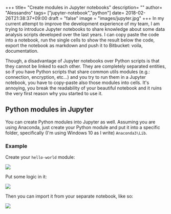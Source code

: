+++
title= "Create modules in Jupyter notebooks"
description= ""
author= "Alessandro"
tags= ["jupyter-notebook","python"]
date= 2018-02-26T21:38:37+09:00
draft = "false"
image = "images/jupyter.jpg"
+++
In my current attempt to improve the development experience of my team, I am trying to introduce Jupyter notebooks to share knowledge about some data analysis scripts developed over the last years. I can copy paste the code into a notebook, run the single cells to show the result below the code, export the notebook as markdown and push it to Bitbucket: voila, documentation. 

Though, a disadvantage of Jupyter notebooks over Python scripts is that they cannot be linked to each other. They are completely separated entities, so if you have Python scripts that share common utils modules (e.g.: connection, encryption, etc...) and you try to run them in a Jupyter notebook, you have to copy-paste also those modules into cells. It's annoying, you break the readability of your beautiful notebook and it ruins the very first reason why you started to use it.

## Python modules in Jupyter
You can create Python modules into Jupyter as well. Assuming you are using Anaconda, just create your Python module and put it into a specific folder, specifically (I'm using Windows 10 as I write)  `Anaconda3\Lib`. 

### Example
Create your `hello-world` module:

<img src="../../assets/images/jupyter-module.jpg">

Put some logic in it:

<img src="../../assets/images/hello.jpg">

Then you can import it from your separate notebook, like so:

<img src="../../assets/images/script.jpg">